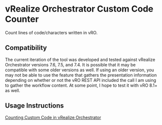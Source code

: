 # vRealize Orchestrator Custom Code Counter
Count lines of code/characters written in vRO. 

## Compatibility
The current iteration of the tool was developed and tested against vRealize Orchestrator versions 7.6, 7.5, and 7.4. It is possible that it may be compatible with some older versions as well. If using an older version, you may not be able to use the feature that gathers the presentation information depending on whether or not the vRO REST API included the call I am using to gather the workflow content. At some point, I hope to test it with vRO 8.1+ as well. 

## Usage Instructions
<a href='https://vbombarded.wordpress.com/?p=1549'>Counting Custom Code in  vRealize Orchestrator</a>
